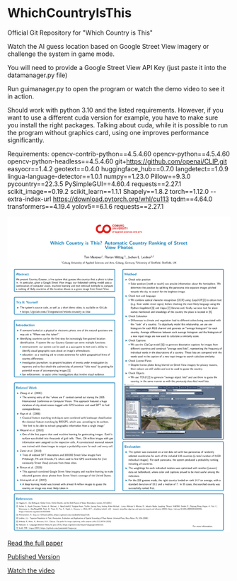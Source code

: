 # WhichCountryIsThis

Official Git Repository for "Which Country is This"

Watch the AI guess location based on Google Street View imagery or challenge the system in game mode. 

You will need to provide a Google Street View API Key (just paste it into the datamanager.py file)

Run guimanager.py to open the program or watch the demo video to see it in action.

Should work with python 3.10 and the listed requirements. However, if you want to use a different cuda version for example, you have to make sure you install the right packages. Talking about cuda, while it is possible to run the program without graphics card, using one improves performance significantly.

Requirements:
opencv-contrib-python==4.5.4.60
opencv-python==4.5.4.60
opencv-python-headless==4.5.4.60
git+https://github.com/openai/CLIP.git
easyocr==1.4.2
geotext==0.4.0
huggingface_hub==0.7.0
langdetect==1.0.9
lingua-language-detector==1.0.1
numpy==1.23.0
Pillow==9.3.0
pycountry==22.3.5
PySimpleGUI==4.60.4
requests==2.27.1
scikit_image==0.19.2
scikit_learn==1.1.1
Shapely==1.8.2 
torch==1.12.0 --extra-index-url https://download.pytorch.org/whl/cu113
tqdm==4.64.0
transformers==4.19.4
yolov5==6.1.6
requests==2.27.1

![Poster](CountryGuesser_Poster__ECIR_2023.png)

[Read the full paper](Which_Country_is_This___ECIR_23_Demo_.pdf)

[Published Version](https://link.springer.com/chapter/10.1007/978-3-031-28241-6_26)

[Watch the video](which_country_is_this_demo.mp4)


